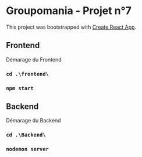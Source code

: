 # Groupomania - Projet n°7

This project was bootstrapped with [Create React App](https://github.com/facebook/create-react-app).

## Frontend

Démarage du Frontend

### `cd .\frontend\`
### `npm start`

## Backend

Démarage du Backend

### `cd .\Backend\`
### `nodemon server`
